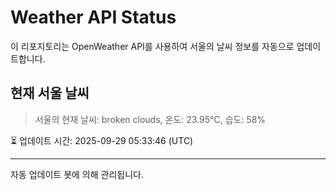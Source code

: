 
# Weather API Status

이 리포지토리는 OpenWeather API를 사용하여 서울의 날씨 정보를 자동으로 업데이트합니다.

## 현재 서울 날씨
> 서울의 현재 날씨: broken clouds, 온도: 23.95°C, 습도: 58%

⏳ 업데이트 시간: 2025-09-29 05:33:46 (UTC)

---
자동 업데이트 봇에 의해 관리됩니다.
